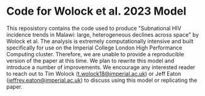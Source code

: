 # Code for Wolock et al. 2023 Model
This reposistory contains the code used to produce "Subnational HIV incidence trends in Malawi: large, heterogeneous declines across space" by Wolock et al. The analysis is extremely computationally intensive and built specifically for use on the Imperial College London High Performance Computing cluster. Therefore, we are unable to provide a reproducible version of the paper at this time. We plan to rewrite this model and introduce a number of improvements. We encourage any interested reader to reach out to Tim Wolock (t.wolock18@imperial.ac.uk) or Jeff Eaton (jeffrey.eaton@imperial.ac.uk) to discuss using this model or replicating the paper.
